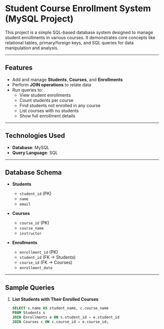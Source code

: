 #  Student Course Enrollment System (MySQL Project)

This project is a simple SQL-based database system designed to manage student enrollments in various courses. It demonstrates core concepts like relational tables, primary/foreign keys, and SQL queries for data manipulation and analysis.

---

## Features

- Add and manage **Students**, **Courses**, and **Enrollments**
- Perform **JOIN operations** to relate data
- Run queries to:
  - View student enrollments
  - Count students per course
  - Find students not enrolled in any course
  - List courses with no students
  - Show full enrollment details

---

## Technologies Used

- **Database**: MySQL
- **Query Language**: SQL

---

##  Database Schema

- **Students**
  - `student_id` (PK)
  - `name`
  - `email`

- **Courses**
  - `course_id` (PK)
  - `course_name`
  - `instructor`

- **Enrollments**
  - `enrollment_id` (PK)
  - `student_id` (FK → Students)
  - `course_id` (FK → Courses)
  - `enrollment_date`

---

## Sample Queries

1. **List Students with Their Enrolled Courses**
   ```sql
   SELECT s.name AS student_name, c.course_name
   FROM Students s
   JOIN Enrollments e ON s.student_id = e.student_id
   JOIN Courses c ON c.course_id = e.course_id;
